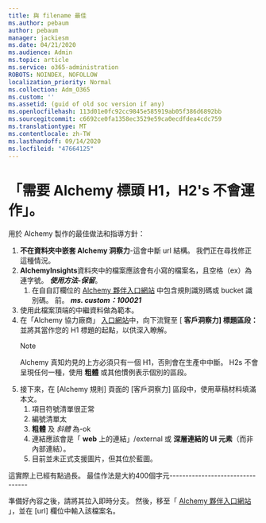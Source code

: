```yaml
---
title: 與 filename 最佳
ms.author: pebaum
author: pebaum
manager: jackiesm
ms.date: 04/21/2020
ms.audience: Admin
ms.topic: article
ms.service: o365-administration
ROBOTS: NOINDEX, NOFOLLOW
localization_priority: Normal
ms.collection: Adm_O365
ms.custom: ''
ms.assetid: (guid of old soc version if any)
ms.openlocfilehash: 113d01e0fc92cc9845e585919ab05f386d6892bb
ms.sourcegitcommit: c6692ce0fa1358ec3529e59ca0ecdfdea4cdc759
ms.translationtype: MT
ms.contentlocale: zh-TW
ms.lasthandoff: 09/14/2020
ms.locfileid: "47664125"
---
```

# <a name="required-alchemy-header-h1-h2s-dont-work"></a>「需要 Alchemy 標頭 H1，H2's 不會運作」。
用於 Alchemy 製作的最佳做法和指導方針：

1. **不在資料夾中嵌套 Alchemy 洞察力**-這會中斷 url 結構。 我們正在尋找修正這種情況。
1. **AlchemyInsights**資料夾中的檔案應該會有小寫的檔案名，且空格（ex）為連字號。 ***使用方法-保留***。
    1. 在自自訂欄位的 [Alchemy 夥伴入口網站](https://alchemyportal.azurewebsites.net) 中包含規則識別碼或 bucket 識別碼。 前。 ***ms. custom：100021***
1. 使用此檔案頂端的中繼資料做為範本。
1. 在「Alchemy 協力廠商」 [入口網站](https://alchemyportal.azurewebsites.net)中，向下流覽至 [ **客戶洞察力] 標題區段：** 並將其當作您的 H1 標題的起點，以供深入瞭解。 
    > [!NOTE]
    > Alchemy 真知灼見的上方必須只有一個 H1，否則會在生產中中斷。 H2s 不會呈現任何一種，使用 **粗體** 或其他慣例表示個別的區段。
1. 接下來，在 [Alchemy 規則] 頁面的 [客戶洞察力] 區段中，使用草稿材料填滿本文。
    1. 項目符號清單很正常
    1. 編號清單太
    1. **粗體** 及 *斜體* 為-ok
    1. 連結應該會是「 **web** 上的連結」/external 或 **深層連結的 UI 元素**（而非內部連結）。
    1. 目前並未正式支援圖片，但其位於藍圖。

這實際上已經有點過長。 最佳作法是大約400個字元---------------------------------

準備好內容之後，請將其拉入即時分支。 然後，移至「 [Alchemy 夥伴入口網站](https://alchemyportal.azurewebsites.net) 」，並在 [url] 欄位中輸入該檔案名。 